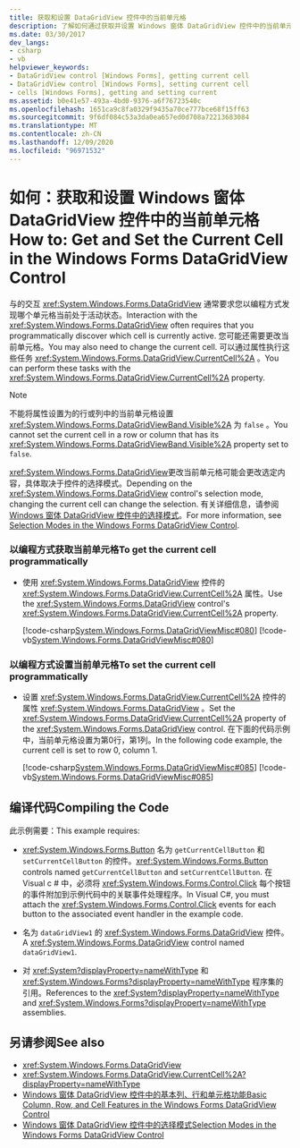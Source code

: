 ```yaml
---
title: 获取和设置 DataGridView 控件中的当前单元格
description: 了解如何通过获取并设置 Windows 窗体 DataGridView 控件中的当前单元格来以编程方式发现哪个单元格当前处于活动状态。
ms.date: 03/30/2017
dev_langs:
- csharp
- vb
helpviewer_keywords:
- DataGridView control [Windows Forms], getting current cell
- DataGridView control [Windows Forms], setting current cell
- cells [Windows Forms], getting and setting current
ms.assetid: b0e41e57-493a-4bd0-9376-a6f76723540c
ms.openlocfilehash: 1651ca9c8fa0329f9435a70ce777bce68f15ff63
ms.sourcegitcommit: 9f6df084c53a3da0ea657ed0d708a72213683084
ms.translationtype: MT
ms.contentlocale: zh-CN
ms.lasthandoff: 12/09/2020
ms.locfileid: "96971532"
---
```

# <a name="how-to-get-and-set-the-current-cell-in-the-windows-forms-datagridview-control"></a><span data-ttu-id="32d63-103">如何：获取和设置 Windows 窗体 DataGridView 控件中的当前单元格</span><span class="sxs-lookup"><span data-stu-id="32d63-103">How to: Get and Set the Current Cell in the Windows Forms DataGridView Control</span></span>
<span data-ttu-id="32d63-104">与的交互 <xref:System.Windows.Forms.DataGridView> 通常要求您以编程方式发现哪个单元格当前处于活动状态。</span><span class="sxs-lookup"><span data-stu-id="32d63-104">Interaction with the <xref:System.Windows.Forms.DataGridView> often requires that you programmatically discover which cell is currently active.</span></span> <span data-ttu-id="32d63-105">您可能还需要更改当前单元格。</span><span class="sxs-lookup"><span data-stu-id="32d63-105">You may also need to change the current cell.</span></span> <span data-ttu-id="32d63-106">可以通过属性执行这些任务 <xref:System.Windows.Forms.DataGridView.CurrentCell%2A> 。</span><span class="sxs-lookup"><span data-stu-id="32d63-106">You can perform these tasks with the <xref:System.Windows.Forms.DataGridView.CurrentCell%2A> property.</span></span>  
  
> [!NOTE]
> <span data-ttu-id="32d63-107">不能将属性设置为的行或列中的当前单元格设置 <xref:System.Windows.Forms.DataGridViewBand.Visible%2A> 为 `false` 。</span><span class="sxs-lookup"><span data-stu-id="32d63-107">You cannot set the current cell in a row or column that has its <xref:System.Windows.Forms.DataGridViewBand.Visible%2A> property set to `false`.</span></span>  
  
 <span data-ttu-id="32d63-108"><xref:System.Windows.Forms.DataGridView>更改当前单元格可能会更改选定内容，具体取决于控件的选择模式。</span><span class="sxs-lookup"><span data-stu-id="32d63-108">Depending on the <xref:System.Windows.Forms.DataGridView> control's selection mode, changing the current cell can change the selection.</span></span> <span data-ttu-id="32d63-109">有关详细信息，请参阅 [Windows 窗体 DataGridView 控件中的选择模式](selection-modes-in-the-windows-forms-datagridview-control.md)。</span><span class="sxs-lookup"><span data-stu-id="32d63-109">For more information, see [Selection Modes in the Windows Forms DataGridView Control](selection-modes-in-the-windows-forms-datagridview-control.md).</span></span>  
  
### <a name="to-get-the-current-cell-programmatically"></a><span data-ttu-id="32d63-110">以编程方式获取当前单元格</span><span class="sxs-lookup"><span data-stu-id="32d63-110">To get the current cell programmatically</span></span>  
  
- <span data-ttu-id="32d63-111">使用 <xref:System.Windows.Forms.DataGridView> 控件的 <xref:System.Windows.Forms.DataGridView.CurrentCell%2A> 属性。</span><span class="sxs-lookup"><span data-stu-id="32d63-111">Use the <xref:System.Windows.Forms.DataGridView> control's <xref:System.Windows.Forms.DataGridView.CurrentCell%2A> property.</span></span>  
  
     [!code-csharp[System.Windows.Forms.DataGridViewMisc#080](~/samples/snippets/csharp/VS_Snippets_Winforms/System.Windows.Forms.DataGridViewMisc/CS/datagridviewmisc.cs#080)]
     [!code-vb[System.Windows.Forms.DataGridViewMisc#080](~/samples/snippets/visualbasic/VS_Snippets_Winforms/System.Windows.Forms.DataGridViewMisc/VB/datagridviewmisc.vb#080)]  
  
### <a name="to-set-the-current-cell-programmatically"></a><span data-ttu-id="32d63-112">以编程方式设置当前单元格</span><span class="sxs-lookup"><span data-stu-id="32d63-112">To set the current cell programmatically</span></span>  
  
- <span data-ttu-id="32d63-113">设置 <xref:System.Windows.Forms.DataGridView.CurrentCell%2A> 控件的属性 <xref:System.Windows.Forms.DataGridView> 。</span><span class="sxs-lookup"><span data-stu-id="32d63-113">Set the <xref:System.Windows.Forms.DataGridView.CurrentCell%2A> property of the <xref:System.Windows.Forms.DataGridView> control.</span></span> <span data-ttu-id="32d63-114">在下面的代码示例中，当前单元格设置为第0行，第1列。</span><span class="sxs-lookup"><span data-stu-id="32d63-114">In the following code example, the current cell is set to row 0, column 1.</span></span>  
  
     [!code-csharp[System.Windows.Forms.DataGridViewMisc#085](~/samples/snippets/csharp/VS_Snippets_Winforms/System.Windows.Forms.DataGridViewMisc/CS/datagridviewmisc.cs#085)]
     [!code-vb[System.Windows.Forms.DataGridViewMisc#085](~/samples/snippets/visualbasic/VS_Snippets_Winforms/System.Windows.Forms.DataGridViewMisc/VB/datagridviewmisc.vb#085)]  
  
## <a name="compiling-the-code"></a><span data-ttu-id="32d63-115">编译代码</span><span class="sxs-lookup"><span data-stu-id="32d63-115">Compiling the Code</span></span>  
 <span data-ttu-id="32d63-116">此示例需要：</span><span class="sxs-lookup"><span data-stu-id="32d63-116">This example requires:</span></span>  
  
- <span data-ttu-id="32d63-117"><xref:System.Windows.Forms.Button> 名为 `getCurrentCellButton` 和 `setCurrentCellButton` 的控件。</span><span class="sxs-lookup"><span data-stu-id="32d63-117"><xref:System.Windows.Forms.Button> controls named `getCurrentCellButton` and `setCurrentCellButton`.</span></span> <span data-ttu-id="32d63-118">在 Visual c # 中，必须将 <xref:System.Windows.Forms.Control.Click> 每个按钮的事件附加到示例代码中的关联事件处理程序。</span><span class="sxs-lookup"><span data-stu-id="32d63-118">In Visual C#, you must attach the <xref:System.Windows.Forms.Control.Click> events for each button to the associated event handler in the example code.</span></span>  
  
- <span data-ttu-id="32d63-119">名为 `dataGridView1` 的 <xref:System.Windows.Forms.DataGridView> 控件。</span><span class="sxs-lookup"><span data-stu-id="32d63-119">A <xref:System.Windows.Forms.DataGridView> control named `dataGridView1`.</span></span>  
  
- <span data-ttu-id="32d63-120">对 <xref:System?displayProperty=nameWithType> 和 <xref:System.Windows.Forms?displayProperty=nameWithType> 程序集的引用。</span><span class="sxs-lookup"><span data-stu-id="32d63-120">References to the <xref:System?displayProperty=nameWithType> and <xref:System.Windows.Forms?displayProperty=nameWithType> assemblies.</span></span>  
  
## <a name="see-also"></a><span data-ttu-id="32d63-121">另请参阅</span><span class="sxs-lookup"><span data-stu-id="32d63-121">See also</span></span>

- <xref:System.Windows.Forms.DataGridView>
- <xref:System.Windows.Forms.DataGridView.CurrentCell%2A?displayProperty=nameWithType>
- [<span data-ttu-id="32d63-122">Windows 窗体 DataGridView 控件中的基本列、行和单元格功能</span><span class="sxs-lookup"><span data-stu-id="32d63-122">Basic Column, Row, and Cell Features in the Windows Forms DataGridView Control</span></span>](basic-column-row-and-cell-features-wf-datagridview-control.md)
- [<span data-ttu-id="32d63-123">Windows 窗体 DataGridView 控件中的选择模式</span><span class="sxs-lookup"><span data-stu-id="32d63-123">Selection Modes in the Windows Forms DataGridView Control</span></span>](selection-modes-in-the-windows-forms-datagridview-control.md)
